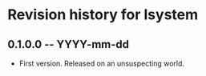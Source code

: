 # Revision history for lsystem

## 0.1.0.0  -- YYYY-mm-dd

* First version. Released on an unsuspecting world.
